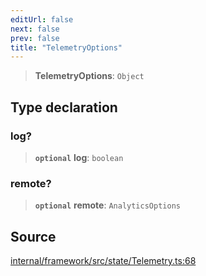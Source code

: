 ```yaml
---
editUrl: false
next: false
prev: false
title: "TelemetryOptions"
---
```


> **TelemetryOptions**: `Object`

## Type declaration

### log?

> **`optional`** **log**: `boolean`

### remote?

> **`optional`** **remote**: `AnalyticsOptions`

## Source

[internal/framework/src/state/Telemetry.ts:68](https://github.com/nodenogg-in/alpha-p2p/blob/aa60360/internal/framework/src/state/Telemetry.ts#L68)
